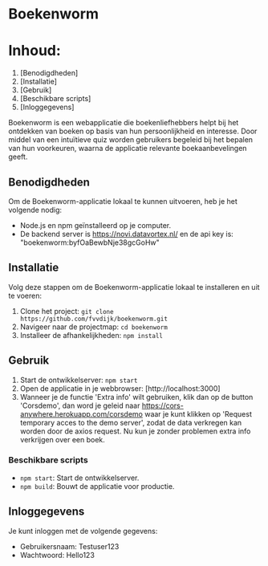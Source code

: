 # Boekenworm

# Inhoud:
1. [Benodigdheden]
2. [Installatie] 
3. [Gebruik]
4. [Beschikbare scripts]
5. [Inloggegevens]

Boekenworm is een webapplicatie die boekenliefhebbers helpt bij het ontdekken van boeken op basis van hun persoonlijkheid en interesse. 
Door middel van een intuïtieve quiz worden gebruikers begeleid bij het bepalen van hun voorkeuren, 
waarna de applicatie relevante boekaanbevelingen geeft.

## Benodigdheden

Om de Boekenworm-applicatie lokaal te kunnen uitvoeren, heb je het volgende nodig:

- Node.js en npm geïnstalleerd op je computer.
- De backend server is https://novi.datavortex.nl/ en de api key is: "boekenworm:byfOaBewbNje38gcGoHw"

## Installatie

Volg deze stappen om de Boekenworm-applicatie lokaal te installeren en uit te voeren:

1. Clone het project: `git clone https://github.com/fvvdijk/boekenworm.git`
2. Navigeer naar de projectmap: `cd boekenworm`
3. Installeer de afhankelijkheden: `npm install`

## Gebruik

1. Start de ontwikkelserver: `npm start`
2. Open de applicatie in je webbrowser: [http://localhost:3000]
3. Wanneer je de functie 'Extra info' wilt gebruiken, klik dan op de button 'Corsdemo', 
dan word je geleid naar https://cors-anywhere.herokuapp.com/corsdemo waar je kunt klikken op
'Request temporary acces to the demo server', zodat de data verkregen kan worden door de axios request.
Nu kun je zonder problemen extra info verkrijgen over een boek.

### Beschikbare scripts

- `npm start`: Start de ontwikkelserver.
- `npm build`: Bouwt de applicatie voor productie.

## Inloggegevens

Je kunt inloggen met de volgende gegevens:

- Gebruikersnaam: Testuser123
- Wachtwoord: Hello123
